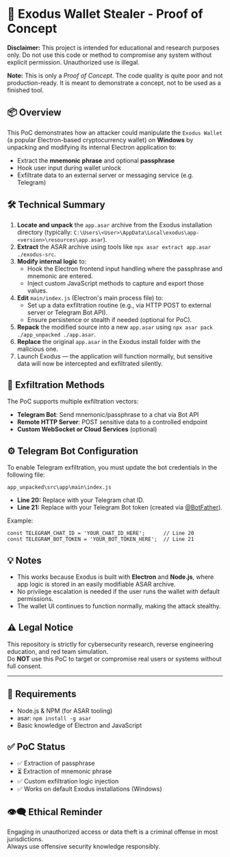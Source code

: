 <h1>🧱 Exodus Wallet Stealer - Proof of Concept</h1>

<p><strong>Disclaimer:</strong> This project is intended for educational and research purposes only. Do not use this code or method to compromise any system without explicit permission. Unauthorized use is illegal.</p>

<p><strong>Note:</strong> This is only a <em>Proof of Concept</em>. The code quality is quite poor and not production-ready. It is meant to demonstrate a concept, not to be used as a finished tool.</p>

<h2>📦 Overview</h2>

<p>This PoC demonstrates how an attacker could manipulate the <code>Exodus Wallet</code> (a popular Electron-based cryptocurrency wallet) on <strong>Windows</strong> by unpacking and modifying its internal Electron application to:</p>

<ul>
  <li>Extract the <strong>mnemonic phrase</strong> and optional <strong>passphrase</strong></li>
  <li>Hook user input during wallet unlock</li>
  <li>Exfiltrate data to an external server or messaging service (e.g. Telegram)</li>
</ul>

<h2>🛠️ Technical Summary</h2>

<ol>
  <li><strong>Locate and unpack</strong> the <code>app.asar</code> archive from the Exodus installation directory (typically: <code>C:\Users\&lt;User&gt;\AppData\Local\exodus\app-&lt;version&gt;\resources\app.asar</code>).</li>
  <li><strong>Extract</strong> the ASAR archive using tools like <code>npx asar extract app.asar ./exodus-src</code>.</li>
  <li><strong>Modify internal logic</strong> to:
    <ul>
      <li>Hook the Electron frontend input handling where the passphrase and mnemonic are entered.</li>
      <li>Inject custom JavaScript methods to capture and export those values.</li>
    </ul>
  </li>
  <li><strong>Edit</strong> <code>main/index.js</code> (Electron's main process file) to:
    <ul>
      <li>Set up a data exfiltration routine (e.g., via HTTP POST to external server or Telegram Bot API).</li>
      <li>Ensure persistence or stealth if needed (optional for PoC).</li>
    </ul>
  </li>
  <li><strong>Repack</strong> the modified source into a new <code>app.asar</code> using <code>npx asar pack ./app_unpacked ./app.asar</code>.</li>
  <li><strong>Replace</strong> the original <code>app.asar</code> in the Exodus install folder with the malicious one.</li>
  <li>Launch Exodus — the application will function normally, but sensitive data will now be intercepted and exfiltrated silently.</li>
</ol>

<h2>🚨 Exfiltration Methods</h2>

<p>The PoC supports multiple exfiltration vectors:</p>

<ul>
  <li><strong>Telegram Bot</strong>: Send mnemonic/passphrase to a chat via Bot API</li>
  <li><strong>Remote HTTP Server</strong>: POST sensitive data to a controlled endpoint</li>
  <li><strong>Custom WebSocket or Cloud Services</strong> (optional)</li>
</ul>

<h2>⚙️ Telegram Bot Configuration</h2>

<p>To enable Telegram exfiltration, you must update the bot credentials in the following file:</p>

<pre><code>app_unpacked\src\app\main\index.js</code></pre>

<ul>
  <li><strong>Line 20:</strong> Replace with your Telegram chat ID.</li>
  <li><strong>Line 21:</strong> Replace with your Telegram Bot token (created via <a href="https://t.me/BotFather" target="_blank">@BotFather</a>).</li>
</ul>

<p>Example:</p>

<pre><code>const TELEGRAM_CHAT_ID = 'YOUR_CHAT_ID_HERE';      // Line 20
const TELEGRAM_BOT_TOKEN = 'YOUR_BOT_TOKEN_HERE';  // Line 21
</code></pre>

<h2>💡 Notes</h2>

<ul>
  <li>This works because Exodus is built with <strong>Electron</strong> and <strong>Node.js</strong>, where app logic is stored in an easily modifiable ASAR archive.</li>
  <li>No privilege escalation is needed if the user runs the wallet with default permissions.</li>
  <li>The wallet UI continues to function normally, making the attack stealthy.</li>
</ul>

<h2>⚠️ Legal Notice</h2>

<p>This repository is strictly for cybersecurity research, reverse engineering education, and red team simulation.<br>
Do <strong>NOT</strong> use this PoC to target or compromise real users or systems without full consent.</p>

<hr>

<h2>🔧 Requirements</h2>

<ul>
  <li>Node.js &amp; NPM (for ASAR tooling)</li>
  <li>asar: <code>npm install -g asar</code></li>
  <li>Basic knowledge of Electron and JavaScript</li>
</ul>

<h2>✅ PoC Status</h2>

<ul>
  <li>✅ Extraction of passphrase</li>
  <li>⏳ Extraction of mnemonic phrase</li>
  <li>✅ Custom exfiltration logic injection</li>
  <li>✅ Works on default Exodus installations (Windows)</li>
</ul>

<h2>👁️‍🗨️ Ethical Reminder</h2>

<p>Engaging in unauthorized access or data theft is a criminal offense in most jurisdictions.<br>
Always use offensive security knowledge responsibly.</p>
